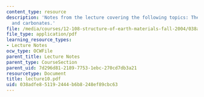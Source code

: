 ```yaml
---
content_type: resource
description: 'Notes from the lecture covering the following topics: The Al2SiO5 group,
  and carbonates.'
file: /media/courses/12-108-structure-of-earth-materials-fall-2004/038adfe851192444b6b8248ef89cbc63_lecture10.pdf
file_type: application/pdf
learning_resource_types:
- Lecture Notes
ocw_type: OCWFile
parent_title: Lecture Notes
parent_type: CourseSection
parent_uid: 7d296d81-2189-7753-1ebc-270cd7db3a21
resourcetype: Document
title: lecture10.pdf
uid: 038adfe8-5119-2444-b6b8-248ef89cbc63
---
```

